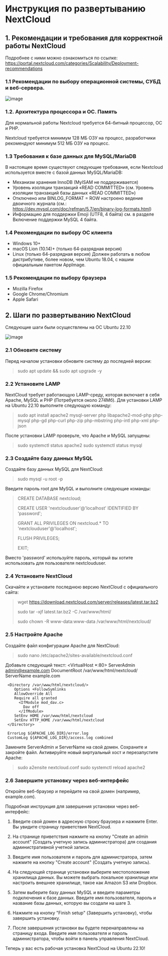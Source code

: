 # Инструкция по развертыванию NextCloud
## 1. Рекомендации и требования для корректной работы NextCloud
Подробнее с ними можно ознакомиться по ссылке:
https://portal.nextcloud.com/categories/Scalability/Deployment-recommendations
### 1.1 Рекомендации по выбору операционной системы, СУБД и веб-сервера.

![image](https://user-images.githubusercontent.com/78814540/230606501-6a30be6f-75fd-46c9-b9b3-500635ca3788.png)

### 1.2. Архитектура процессора и ОС. Память
Для нормальной работы Nextcloud требуется 64-битный процессор, ОС и PHP.

Nextcloud требуется минимум 128 МБ ОЗУ на процесс, разработчики рекомендуют минимум 512 МБ ОЗУ на процесс.

### 1.3 Требования к базе данных для MySQL/MariaDB
В настоящее время существуют следующие требования, если Nextcloud используется вместе с базой данных MySQL/MariaDB:
* Механизм хранения InnoDB (MyISAM не поддерживается)
* Уровень изоляции транзакций «READ COMMITTED» (см. Уровень изоляции транзакций базы данных «READ COMMITTED»)
* Отключено или BINLOG_FORMAT = ROW настроено ведение двоичного журнала (см.: https://dev.mysql.com/doc/refman/5.7/en/binary-log-formats.html)
* Информацию для поддержки Emoji (UTF8, 4 байта) см. в разделе Включение поддержки MySQL 4 байта.

### 1.4 Рекомендации по выбору ОС клиента
* Windows 10+
* macOS Lion (10.14)+ (только 64-разрядная версия)
* Linux (только 64-разрядная версия) Должен работать в любом дистрибутиве, более новом, чем Ubuntu 18.04, с нашим официальным пакетом AppImage.

### 1.5 Рекомендации по выбору браузера
- Mozilla Firefox
- Google Chrome/Chromium
- Apple Safari

## 2. Шаги по развертыванию NextCloud
Следующие шаги были осуществлены на ОС Ubuntu 22.10

![image](https://user-images.githubusercontent.com/78814540/230610603-df2a48d9-d2ea-48ee-b12e-4d4c8e5eda0c.png)

### 2.1 Обновите систему
Перед началом установки обновите систему до последней версии:
> sudo apt update && sudo apt upgrade -y


### 2.2 Установите LAMP
NextCloud требует работающую LAMP-среду, которая включает в себя Apache, MySQL и PHP (Потребуется около 274Мб). Для установки LAMP на Ubuntu 22.10 выполните следующую команду:
> sudo apt install apache2 mysql-server php libapache2-mod-php php-mysql php-gd php-curl php-zip php-mbstring php-intl php-xml php-json

После установки LAMP проверьте, что Apache и MySQL запущены:
> sudo systemctl status apache2
> sudo systemctl status mysql


### 2.3 Создайте базу данных MySQL
Создайте базу данных MySQL для NextCloud:
> sudo mysql -u root -p

Введите пароль root для MySQL и выполните следующие команды:
> CREATE DATABASE nextcloud;
> 
> CREATE USER 'nextclouduser'@'localhost' IDENTIFIED BY 'password';
> 
> GRANT ALL PRIVILEGES ON nextcloud.* TO 'nextclouduser'@'localhost';
> 
> FLUSH PRIVILEGES;
> 
> EXIT;

Вместо 'password' используйте пароль, который вы хотите использовать для пользователя nextclouduser.

### 2.4 Установите NextCloud
Скачайте и установите последнюю версию NextCloud с официального сайта:
> wget https://download.nextcloud.com/server/releases/latest.tar.bz2
> 
> sudo tar -xjf latest.tar.bz2 -C /var/www/html/
> 
> sudo chown -R www-data:www-data /var/www/html/nextcloud/

### 2.5 Настройте Apache
Создайте файл конфигурации Apache для NextCloud:
> sudo nano /etc/apache2/sites-available/nextcloud.conf

Добавьте следующий текст:
<VirtualHost *:80>
     ServerAdmin admin@example.com
     DocumentRoot /var/www/html/nextcloud/
     ServerName example.com

     <Directory /var/www/html/nextcloud/>
        Options +FollowSymlinks
        AllowOverride All
        Require all granted
          <IfModule mod_dav.c>
            Dav off
          </IfModule>
        SetEnv HOME /var/www/html/nextcloud
        SetEnv HTTP_HOME /var/www/html/nextcloud
     </Directory>

     ErrorLog ${APACHE_LOG_DIR}/error.log
     CustomLog ${APACHE_LOG_DIR}/access.log combined

</VirtualHost>

Замените ServerAdmin и ServerName на свой домен. Сохраните и закройте файл.
Активируйте новый виртуальный хост и перезапустите Apache:
> sudo a2ensite nextcloud.conf
> sudo systemctl reload apache2

### 2.6 Завершите установку через веб-интерфейс
Откройте веб-браузер и перейдите на свой домен (например, example.com).

Подробная инструкция для завершения установки через веб-интерфейс:
1. Введите свой домен в адресную строку браузера и нажмите Enter. Вы увидите страницу приветствия NextCloud.

2. На странице приветствия нажмите на кнопку "Create an admin account" (Создать учетную запись администратора) для создания административной учетной записи.

3. Введите имя пользователя и пароль для администратора, затем нажмите на кнопку "Create account" (Создать учетную запись).

4. На следующей странице установки выберите местоположение хранилища данных. Вы можете выбрать локальное хранилище или настроить внешнее хранилище, такое как Amazon S3 или Dropbox.

5. Затем выберите базу данных MySQL и введите параметры подключения к базе данных. Введите имя пользователя, пароль и название базы данных, которую вы создали на шаге 3.

6. Нажмите на кнопку "Finish setup" (Завершить установку), чтобы завершить установку.

7. После завершения установки вы будете перенаправлены на страницу входа. Введите имя пользователя и пароль администратора, чтобы войти в панель управления NextCloud.

Теперь у вас есть рабочая установка NextCloud на Ubuntu 22.10!
